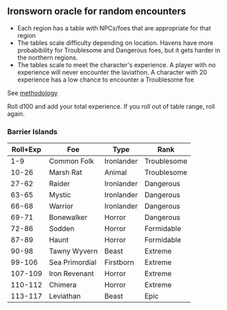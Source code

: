 ## Ironsworn oracle for random encounters

- Each region has a table with NPCs/foes that are appropriate for that region
- The tables scale difficulty depending on location. Havens have more probabibility for Troublesome and Dangerous foes, but it gets harder in the northern regions.
- The tables scale to meet the character's experience. A player with no experience will never encounter the laviathon. A character with 20 experience has a low chance to encounter a Troublesome foe

See [methodology](methodology.md)

Roll d100 and add your total experience. If you roll out of table range, roll again.

### Barrier Islands

Roll+Exp | Foe | Type | Rank
--- | --- | --- | ---
1-9 | Common Folk | Ironlander | Troublesome
10-26 | Marsh Rat | Animal | Troublesome
27-62 | Raider | Ironlander | Dangerous
63-65 | Mystic | Ironlander | Dangerous
66-68 | Warrior | Ironlander | Dangerous
69-71 | Bonewalker | Horror | Dangerous
72-86 | Sodden | Horror | Formidable
87-89 | Haunt | Horror | Formidable
90-98 | Tawny Wyvern | Beast | Extreme
99-106 | Sea Primordial | Firstborn | Extreme
107-109 | Iron Revenant | Horror | Extreme
110-112 | Chimera | Horror | Extreme
113-117 | Leviathan | Beast | Epic

